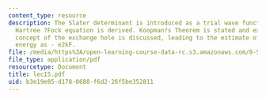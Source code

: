 ```yaml
---
content_type: resource
description: The Slater determinant is introduced as a trial wave function and the
  Hartree ?Fock equation is derived. Koopman?s Theorem is stated and explained. The
  concept of the exchange hole is discussed, leading to the estimate of the exchange
  energy as - e2kF.
file: /media/https%3A/open-learning-course-data-rc.s3.amazonaws.com/8-511-theory-of-solids-i-fall-2004/b3e19e85d1780688f6d226f5be352811_lec15.pdf
file_type: application/pdf
resourcetype: Document
title: lec15.pdf
uid: b3e19e85-d178-0688-f6d2-26f5be352811
---
```

